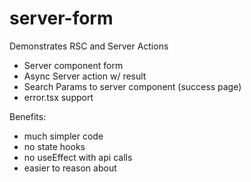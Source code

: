 # server-form

Demonstrates RSC and Server Actions

- Server component form
- Async Server action w/ result
- Search Params to server component (success page)
- error.tsx support

Benefits:

- much simpler code
- no state hooks
- no useEffect with api calls
- easier to reason about
